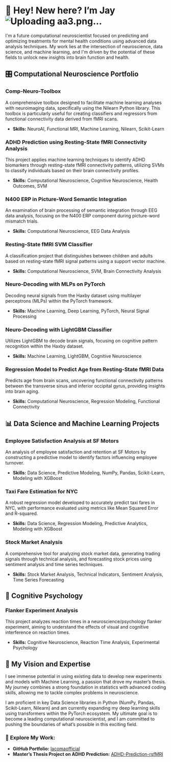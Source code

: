 # 👋 Hey! New here? I’m Jay ![Uploading aa3.png…]()




I'm a future computational neuroscientist focused on predicting and optimizing treatments for mental health conditions using advanced data analysis techniques. My work lies at the intersection of neuroscience, data science, and machine learning, and I'm driven by the potential of these fields to unlock new insights into brain function and health.

## 🎛️ **Computational Neuroscience Portfolio** 

### **Comp-Neuro-Toolbox** 
A comprehensive toolbox designed to facilitate machine learning analyses with neuroimaging data, specifically using the Nilearn Python library. This toolbox is particularly useful for creating classifiers and regressors from functional connectivity data derived from fMRI scans.

- **Skills:** NeuroAI, Functional MRI, Machine Learning, Nilearn, Scikit-Learn

### **ADHD Prediction using Resting-State fMRI Connectivity Analysis** 
This project applies machine learning techniques to identify ADHD biomarkers through resting-state fMRI connectivity patterns, utilizing SVMs to classify individuals based on their brain connectivity profiles.

- **Skills:** Computational Neuroscience, Cognitive Neuroscience, Health Outcomes, SVM 

### **N400 ERP in Picture-Word Semantic Integration**
An examination of brain processing of semantic integration through EEG data analysis, focusing on the N400 ERP component during picture-word mismatch trials.

- **Skills:** Computational Neuroscience, EEG Data Analysis

### **Resting-State fMRI SVM Classifier**
A classification project that distinguishes between children and adults based on resting-state fMRI signal patterns using a support vector machine.

- **Skills:** Computational Neuroscience, SVM, Brain Connectivity Analysis

### **Neuro-Decoding with MLPs on PyTorch**
Decoding neural signals from the Haxby dataset using multilayer perceptrons (MLPs) within the PyTorch framework.

- **Skills:** Machine Learning, Deep Learning, PyTorch, Neural Signal Processing

### **Neuro-Decoding with LightGBM Classifier**
Utilizes LightGBM to decode brain signals, focusing on cognitive pattern recognition within the Haxby dataset.

- **Skills:** Machine Learning, LightGBM, Cognitive Neuroscience

### **Regression Model to Predict Age from Resting-State fMRI Data**
Predicts age from brain scans, uncovering functional connectivity patterns between the transverse sinus and inferior occipital gyrus, providing insights into brain aging.

- **Skills:** Computational Neuroscience, Regression Modeling, Functional Connectivity

## 📊 **Data Science and Machine Learning Projects**

### **Employee Satisfaction Analysis at SF Motors**
An analysis of employee satisfaction and retention at SF Motors by constructing a predictive model to identify factors influencing employee turnover. 

- **Skills:** Data Science, Predictive Modeling, NumPy, Pandas, Scikit-Learn, Modeling with XGBoost

### **Taxi Fare Estimation for NYC**
A robust regression model developed to accurately predict taxi fares in NYC, with performance evaluated using metrics like Mean Squared Error and R-squared. 

- **Skills:** Data Science, Regression Modeling, Predictive Analytics, Modeling with XGBoost

### **Stock Market Analysis**
A comprehensive tool for analyzing stock market data, generating trading signals through technical analysis, and forecasting stock prices using sentiment analysis and time series techniques.

- **Skills:** Stock Market Analysis, Technical Indicators, Sentiment Analysis, Time Series Forecasting

## 🧠 **Cognitive Psychology**

### **Flanker Experiment Analysis**
This project analyzes reaction times in a neuroscience/psychology flanker experiment, aiming to understand the effects of visual and cognitive interference on reaction times.

- **Skills:** Cognitive Neuroscience, Reaction Time Analysis, Experimental Psychology

## 🌟 **My Vision and Expertise**

I see immense potential in using existing data to develop new experiments and models with Machine Learning, a passion that drove my master’s thesis. My journey combines a strong foundation in statistics with advanced coding skills, allowing me to tackle complex problems in neuroscience.

I am proficient in key Data Science libraries in Python (NumPy, Pandas, Scikit-Learn, Nilearn) and am currently expanding my deep learning skills using transformers within the PyTorch ecosystem. My ultimate goal is to become a leading computational neuroscientist, and I am committed to pushing the boundaries of what’s possible in this exciting field.

### 🔗 **Explore My Work:**
- **GitHub Portfolio:** [lacomaofficial](https://github.com/lacomaofficial)
- **Master’s Thesis Project on ADHD Prediction:** [ADHD-Prediction-rsfMRI](https://github.com/lacomaofficial/ADHD-Prediction-rsfMRI)

